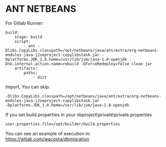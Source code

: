 # ANT NETBEANS

For Gitlab Runner:

```
build:
    stage: build
    script:
        - ant -Dlibs.CopyLibs.classpath=/opt/netbeans/java/ant/extra/org-netbeans-modules-java-j2seproject-copylibstask.jar -Dplatforms.JDK_1.8.home=/usr/lib/jvm/java-1.8-openjdk -Dnb.internal.action.name=rebuild -DforceRedeploy=false clean jar
    artifacts:
        paths:
            - dist
```

Import, You can skip:

```
-Dlibs.CopyLibs.classpath=/opt/netbeans/java/ant/extra/org-netbeans-modules-java-j2seproject-copylibstask.jar
-Dplatforms.JDK_1.8.home=/usr/lib/jvm/java-1.8-openjdk
```

If you set build.properties in your nbproject\private\private.properties

```
user.properties.file=/opt/builder/build.properties
```

You can see an example of execution in:
https://gitlab.com/wacosta/dbmigration